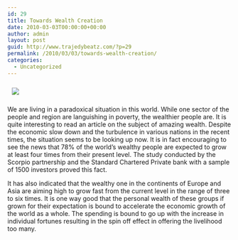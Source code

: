 ```yaml
---
id: 29
title: Towards Wealth Creation
date: 2010-03-03T00:00:00+00:00
author: admin
layout: post
guid: http://www.trajedybeatz.com/?p=29
permalink: /2010/03/03/towards-wealth-creation/
categories:
  - Uncategorized
---
```

<img src="http://farm4.static.flickr.com/3219/2402698820_6606b5ca8a_m.jpg" style="padding:10px;border:none;" />

We are living in a paradoxical situation in this world. While one sector of the people and region are languishing in poverty, the wealthier people are. It is quite interesting to read an article on the subject of amazing wealth. Despite the economic slow down and the turbulence in various nations in the recent times, the situation seems to be looking up now. It is in fact encouraging to see the news that 78% of the world&#8217;s wealthy people are expected to grow at least four times from their present level. The study conducted by the Scorpio partnership and the Standard Chartered Private bank with a sample of 1500 investors proved this fact.

It has also indicated that the wealthy one in the continents of Europe and Asia are aiming high to grow fast from the current level in the range of three to six times. It is one way good that the personal wealth of these groups if grown for their expectation is bound to accelerate the economic growth of the world as a whole. The spending is bound to go up with the increase in individual fortunes resulting in the spin off effect in offering the livelihood too many.